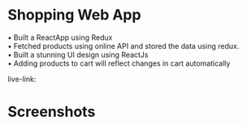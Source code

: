 # Shopping Web App
•	Built a ReactApp using Redux<br/>
•	Fetched products using online API and stored the data using redux.<br/>
•	Built a stunning UI design using ReactJs<br/>
•	Adding products to cart will reflect changes in cart automatically<br/>

live-link: 

# Screenshots

